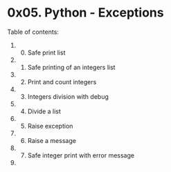 # 0x05. Python - Exceptions
Table of contents:
1. 0. Safe print list
2. 1. Safe printing of an integers list
3. 2. Print and count integers
4. 3. Integers division with debug
5. 4. Divide a list
6. 5. Raise exception
7. 6. Raise a message
8. 7. Safe integer print with error message
9.
